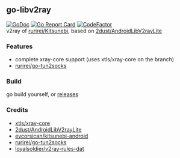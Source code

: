 ## go-libv2ray
[![GoDoc](https://godoc.org/github.com/rurirei/go-libv2ray?status.svg)](https://godoc.org/github.com/rurirei/go-libv2ray) [![Go Report Card](https://goreportcard.com/badge/github.com/rurirei/go-libv2ray)](https://goreportcard.com/report/github.com/rurirei/go-libv2ray) [![CodeFactor](https://www.codefactor.io/repository/github/rurirei/go-libv2ray/badge)](https://www.codefactor.io/repository/github/rurirei/go-libv2ray)  
v2ray of [rurirei/Kitsunebi](https://github.com/rurirei/Kitsunebi), based on [2dust/AndroidLibV2rayLite](https://github.com/2dust/AndroidLibV2rayLite)

### Features
- complete xray-core support (uses xtls/xray-core on the branch)
- [rurirei/go-tun2socks](https://github.com/rurirei/go-tun2socks)

### Build
go build yourself, or [releases](https://github.com/rurirei/go-libv2ray/releases)

### Credits
- [xtls/xray-core](https://github.com/xtls/xray-core)
- [2dust/AndroidLibV2rayLite](https://github.com/2dust/AndroidLibV2rayLite)
- [eycorsican/kitsunebi-android](https://github.com/eycorsican/kitsunebi-android)
- [rurirei/go-tun2socks](https://github.com/rurirei/go-tun2socks)
- [loyalsoldier/v2ray-rules-dat](https://github.com/Loyalsoldier/v2ray-rules-dat)
